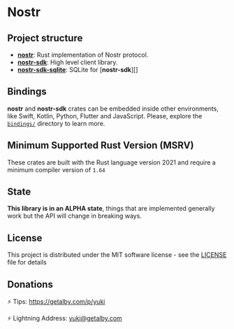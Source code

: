 # Nostr

## Project structure

* [**nostr**](./crates/nostr/): Rust implementation of Nostr protocol.
* [**nostr-sdk**](./crates/nostr-sdk/): High level client library.
* [**nostr-sdk-sqlite**](./crates/nostr-sdk-sqlite/): SQLite for [**nostr-sdk**][]

## Bindings

**nostr** and **nostr-sdk** crates can be embedded inside other environments, like Swift, Kotlin, Python, Flutter and JavaScript. 
Please, explore the [`bindings/`](./bindings/) directory to learn more.

## Minimum Supported Rust Version (MSRV)

These crates are built with the Rust language version 2021 and require a minimum compiler version of `1.64`

## State

**This library is in an ALPHA state**, things that are implemented generally work but the API will change in breaking ways.

## License

This project is distributed under the MIT software license - see the [LICENSE](LICENSE) file for details

## Donations

⚡ Tips: https://getalby.com/p/yuki

⚡ Lightning Address: yuki@getalby.com
